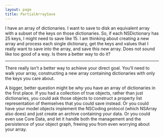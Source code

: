 ```yaml
---
layout: page
title: PartialArraySave
---
```


I have an array of dictionaries. I want to save to disk an equivalent array with a subset of the keys on those dictionaries. So, if each NSDictionary has 25 keys, I might need to save like 15. I am thinking about creating a new array and process each single dictionary, get the keys and values that I really want to save into the array, and save this new array. Does not sound like too good of a way. Is there a better way to do it?

----

There really isn't a better way to achieve your direct goal.  You'll need to walk your array, constructing a new array containing dictionaries with only the keys you care about.

A bigger, better question might be why you have an array of dictionaries in the first place.  If you had a collection of true objects, rather than just dictionaries, you could ask those objects to construct a property list representation of themselves that you could save instead.  Or you could have your model objects implement the NSCoding protocol (which NSArray also does) and just create an archive containing your data.  Or you could even use Core Data, and let it handle both the management and the persistence of your object graph, freeing you from even worrying about your array.

